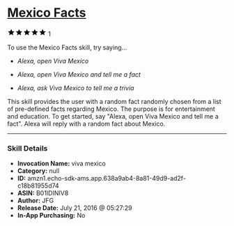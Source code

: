 # [Mexico Facts](http://alexa.amazon.com/#skills/amzn1.echo-sdk-ams.app.638a9ab4-8a81-49d9-ad2f-c18b81955d74)
![5 stars](../../images/ic_star_black_18dp_1x.png)![5 stars](../../images/ic_star_black_18dp_1x.png)![5 stars](../../images/ic_star_black_18dp_1x.png)![5 stars](../../images/ic_star_black_18dp_1x.png)![5 stars](../../images/ic_star_black_18dp_1x.png) 1

To use the Mexico Facts skill, try saying...

* *Alexa, open Viva Mexico*

* *Alexa, open Viva Mexico and tell me a fact*

* *Alexa, ask Viva Mexico to tell me a trivia*

This skill provides the user with a random fact randomly chosen from a list of pre-defined facts regarding Mexico. The purpose is for entertainment and education.
To get started, say "Alexa, open Viva Mexico and tell me a fact".
Alexa will reply with a random fact about Mexico.

***

### Skill Details

* **Invocation Name:** viva mexico
* **Category:** null
* **ID:** amzn1.echo-sdk-ams.app.638a9ab4-8a81-49d9-ad2f-c18b81955d74
* **ASIN:** B01IDINIV8
* **Author:** JFG
* **Release Date:** July 21, 2016 @ 05:27:29
* **In-App Purchasing:** No
